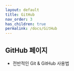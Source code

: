 ```yaml
---
layout: default
title: GitHub
nav_order: 3
has_children: true
permalink: /docs/GitHub
---
```


## GitHub 페이지
* 전반적인 Git & GitHub 사용법